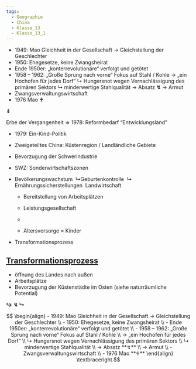 ```yaml
---
tags:
  - Geographie
  - China
  - Klasse_13
  - Klasse_13_1
---
```

- 1949: Mao Gleichheit in der Gesellschaft → Gleichstellung der Geschlechter
- 1950: Ehegesetze, keine Zwangsheirat
- Ende 1950er: „konterrevolutionäre“ verfolgt und getötet
- 1958 – 1962: „Große Sprung nach vorne“ Fokus auf Stahl / Kohle
	→ „ein Hochofen für jedes Dorf“
		↳ Hungersnot wegen Vernachlässigung des primären Sektors
		↳ minderwertige Stahlqualität
	→ Absatz **↯**
	→ Armut
- Zwangsverwaltungswirtschaft
- 1976 Mao **♰**

**⇓**

Erbe der Vergangenheit
⇒ 1978: Reformbedarf “Entwicklungsland”
- 1979: Ein-Kind-Politik
- Zweigeteiltes China: Küstenregion / Landländliche Gebiete
- Bevorzugung der Schwerindustrie
- SWZ: Sonderwirtschaftszonen

- Bevölkerungswachstum 
    ↳Geburtenkontrolle 
    ↳ Ernährungssicherstellungen 
    Landwirtschaft 
      
    - Bereitstellung von Arbeitsplätzen 
        
    - Leistungsgesellschaft 
        
    - 
    - Altersvorsorge = Kinder 
        
- Transformationsprozess




## <u>Transformationsprozess</u>
- öffnung des Landes nach außen
- Arbeitsplätze
- Bevorzugung der Küstenstädte im Osten (siehe naturräumliche Potential)






















**↪**
**↯**
**↳**






$$
	\begin{align}
	- 1949: Mao Gleichheit in der Gesellschaft → Gleichstellung der Geschlechter \\
	- 1950: Ehegesetze, keine Zwangsheirat \\
	- Ende 1950er: „konterrevolutionäre“ verfolgt und getötet \\
	- 1958 – 1962: „Große Sprung nach vorne“ Fokus auf Stahl / Kohle \\
		→ „ein Hochofen für jedes Dorf“ \\
			↳ Hungersnot wegen Vernachlässigung des primären Sektors \\
			↳ minderwertige Stahlqualität \\
		→ Absatz **↯** \\
		→ Armut \\
	- Zwangsverwaltungswirtschaft \\
	- 1976 Mao **♰**
	\end{align}
	\textbraceright
$$